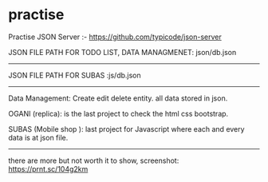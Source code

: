 # practise
Practise JSON Server :- https://github.com/typicode/json-server

JSON FILE PATH FOR TODO LIST, DATA MANAGMENET:
json/db.json

--------------------------
JSON FILE PATH FOR SUBAS :js/db.json

--------------------------
Data Management: Create edit delete entity. all data stored in json.


OGANI (replica): is the last project to check the html css bootstrap.


SUBAS (Mobile shop ): last project for Javascript where each and every data is at json file.

--------------------------
there are more but not worth it to show, 
screenshot: https://prnt.sc/104g2km
